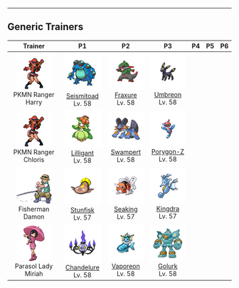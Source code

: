---

## Generic Trainers</h3>

| Trainer | P1 | P2 | P3 | P4 | P5 | P6 |
|:-------:|:--:|:--:|:--:|:--:|:--:|:--:|
| ![PKMN Ranger Harry](../../assets/trainers/pkmn_ranger.png "PKMN Ranger Harry")<br>PKMN Ranger Harry | ![Seismitoad](../../assets/sprites/seismitoad/front.png)<br>[Seismitoad](../../pokemon/seismitoad.md/)<br>Lv. 58 | ![Fraxure](../../assets/sprites/fraxure/front.png)<br>[Fraxure](../../pokemon/fraxure.md/)<br>Lv. 58 | ![Umbreon](../../assets/sprites/umbreon/front.png)<br>[Umbreon](../../pokemon/umbreon.md/)<br>Lv. 58 |
| ![PKMN Ranger Chloris](../../assets/trainers/pkmn_ranger.png "PKMN Ranger Chloris")<br>PKMN Ranger Chloris | ![Lilligant](../../assets/sprites/lilligant/front.png)<br>[Lilligant](../../pokemon/lilligant.md/)<br>Lv. 58 | ![Swampert](../../assets/sprites/swampert/front.png)<br>[Swampert](../../pokemon/swampert.md/)<br>Lv. 58 | ![Porygon-Z](../../assets/sprites/porygon-z/front.png)<br>[Porygon-Z](../../pokemon/porygon-z.md/)<br>Lv. 58 |
| ![Fisherman Damon](../../assets/trainers/fisherman.png "Fisherman Damon")<br>Fisherman Damon | ![Stunfisk](../../assets/sprites/stunfisk/front.png)<br>[Stunfisk](../../pokemon/stunfisk.md/)<br>Lv. 57 | ![Seaking](../../assets/sprites/seaking/front.png)<br>[Seaking](../../pokemon/seaking.md/)<br>Lv. 57 | ![Kingdra](../../assets/sprites/kingdra/front.png)<br>[Kingdra](../../pokemon/kingdra.md/)<br>Lv. 57 |
| ![Parasol Lady Miriah](../../assets/trainers/parasol_lady.png "Parasol Lady Miriah")<br>Parasol Lady Miriah | ![Chandelure](../../assets/sprites/chandelure/front.png)<br>[Chandelure](../../pokemon/chandelure.md/)<br>Lv. 58 | ![Vaporeon](../../assets/sprites/vaporeon/front.png)<br>[Vaporeon](../../pokemon/vaporeon.md/)<br>Lv. 58 | ![Golurk](../../assets/sprites/golurk/front.png)<br>[Golurk](../../pokemon/golurk.md/)<br>Lv. 58 |

